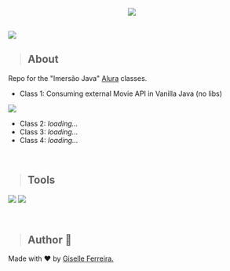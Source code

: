 <p align="center">
<img src="https://i.postimg.cc/bvpGxNBx/image.png" />
</p>

<br/>

<img src="http://img.shields.io/static/v1?label=STATUS&message=EM%20DESENVOLVIMENTO&color=GREEN&style=for-the-badge"/>

<br/>

>## About
Repo for the "Imersão Java" [Alura](https://www.alura.com.br/) classes.
+ Class 1: Consuming external Movie API in Vanilla Java (no libs) 
<img src="https://i.postimg.cc/8PsMfrRW/image.png">

+ Class 2: <i>loading...</i>
+ Class 3: <i>loading...</i> 
+ Class 4: <i>loading...</i>

<br/>

>## Tools

<p align="left">
<img src="https://img.shields.io/badge/spring-%236DB33F.svg?style=for-the-badge&logo=spring&logoColor=white" />
<img src="https://img.shields.io/badge/java-%23ED8B00.svg?style=for-the-badge&logo=java&logoColor=white" />
  
</p>

<br/>

>## Author 👋

Made with ❤️ by <a href="https://www.linkedin.com/in/giselleferreiras/" >Giselle Ferreira.</a>


